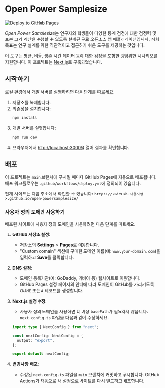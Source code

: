 # Open Power Samplesize

[![Deploy to GitHub Pages](https://github.com/zarathucorp/open-powersamplesize/actions/workflows/deploy.yml/badge.svg)](https://github.com/zarathucorp/open-powersamplesize/actions/workflows/deploy.yml)

*Open Power Samplesize*는 연구자와 학생들이 다양한 통계 검정에 대한 검정력 및 표본 크기 계산을 수행할 수 있도록 설계된 무료 오픈소스 웹 애플리케이션입니다. 저희 목표는 연구 설계를 위한 직관적이고 접근하기 쉬운 도구를 제공하는 것입니다.

이 도구는 평균, 비율, 생존 시간 데이터 등에 대한 검정을 포함한 광범위한 시나리오를 지원합니다. 이 프로젝트는 [Next.js](https://nextjs.org)로 구축되었습니다.

## 시작하기

로컬 환경에서 개발 서버를 실행하려면 다음 단계를 따르세요.

1.  저장소를 복제합니다.
2.  의존성을 설치합니다:
    ```bash
    npm install
    ```
3.  개발 서버를 실행합니다:
    ```bash
    npm run dev
    ```
4.  브라우저에서 [http://localhost:3000](http://localhost:3000)을 열어 결과를 확인합니다.

## 배포

이 프로젝트는 `main` 브랜치에 푸시될 때마다 GitHub Pages에 자동으로 배포됩니다. 배포 워크플로우는 `.github/workflows/deploy.yml`에 정의되어 있습니다.

현재 사이트는 다음 주소에서 확인할 수 있습니다:
`https://<GitHub-사용자명>.github.io/open-powersamplesize/`

### 사용자 정의 도메인 사용하기

배포된 사이트에 사용자 정의 도메인을 사용하려면 다음 단계를 따르세요.

1.  **GitHub 저장소 설정**:
    *   저장소의 **Settings** > **Pages**로 이동합니다.
    *   "Custom domain" 섹션에 구매한 도메인 이름(예: `www.your-domain.com`)을 입력하고 **Save**를 클릭합니다.

2.  **DNS 설정**:
    *   도메인 등록기관(예: GoDaddy, 가비아 등) 웹사이트로 이동합니다.
    *   GitHub Pages 설정 페이지의 안내에 따라 도메인이 GitHub를 가리키도록 `CNAME` 또는 `A` 레코드를 생성합니다.

3.  **Next.js 설정 수정**:
    *   사용자 정의 도메인을 사용하면 더 이상 `basePath`가 필요하지 않습니다. `next.config.ts` 파일을 다음과 같이 수정하세요.

    ```typescript
    import type { NextConfig } from "next";

    const nextConfig: NextConfig = {
      output: "export",
    };

    export default nextConfig;
    ```

4.  **변경사항 배포**:
    *   수정된 `next.config.ts` 파일을 `main` 브랜치에 커밋하고 푸시합니다. GitHub Actions가 자동으로 새 설정으로 사이트를 다시 빌드하고 배포합니다.
